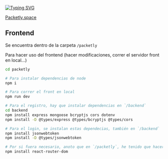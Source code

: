 [![Typing SVG](https://readme-typing-svg.demolab.com?font=Roboto&weight=800&size=30&duration=2500&pause=500&color=B050F7&background=FFFFFF00&vCenter=true&width=435&lines=Packetly;Manage+all+your+game+assets;Collaborate+with+your+team;Organize+projects+and+files)](https://git.io/typing-svg)

[Packetly.space](https://packetly.space)

## Frontend

Se encuentra dentro de la carpeta `/packetly`

Para hacer uso del frontend (hacer modificaciones, correr el servidor front en local...)

```bash
cd packetly

# Para instalar dependencias de node
npm i

# Para correr el front en local
npm run dev

# Para el registro, hay que instalar dependencias en `/backend`
cd backend
npm install express mongoose bcryptjs cors dotenv
npm install -D @types/express @types/bcryptjs @types/cors

# Para el login, se instalan estas dependecias, también en `/backend`
npm install jsonwebtoken
npm install -D @types/jsonwebtoken

# Por si fuera necesario, anoto que en `/packetly`, he tenido que hacer este comando:
npm install react-router-dom
```
